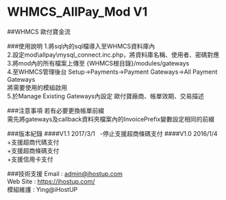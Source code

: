 # WHMCS_AllPay_Mod V1
##WHMCS 歐付寶金流

###使用說明
1.將sql內的sql檔導入至WHMCS資料庫內  
2.設定mod\allpay\mysql_connect.inc.php，將資料庫名稱、使用者、密碼對應  
3.將mod內的所有檔案上傳至 {WHMCS根目錄}/modules/gateways  
4.至WHMCS管理後台 Setup->Payments->Payment Gateways->All Payment Gateways  
將需要使用的模組啟用  
5.於Manage Existing Gateways內設定 歐付寶廠商、帳單效期、交易描述  

###注意事項 
若有必要更換帳單前綴  
需先將gateways及callback資料夾檔案內的InvoicePrefix變數設定相同的前綴

###版本紀錄
####V1.1
2017/3/1   
-停止支援超商條碼支付 
####V1.0
2016/1/4   
+支援超商代碼支付  
+支援超商條碼支付  
+支援信用卡支付  

###技術支援
Email : admin@ihostup.com  
Web Site : https://ihostup.com/   
模組維護 : Ying@iHostUP
